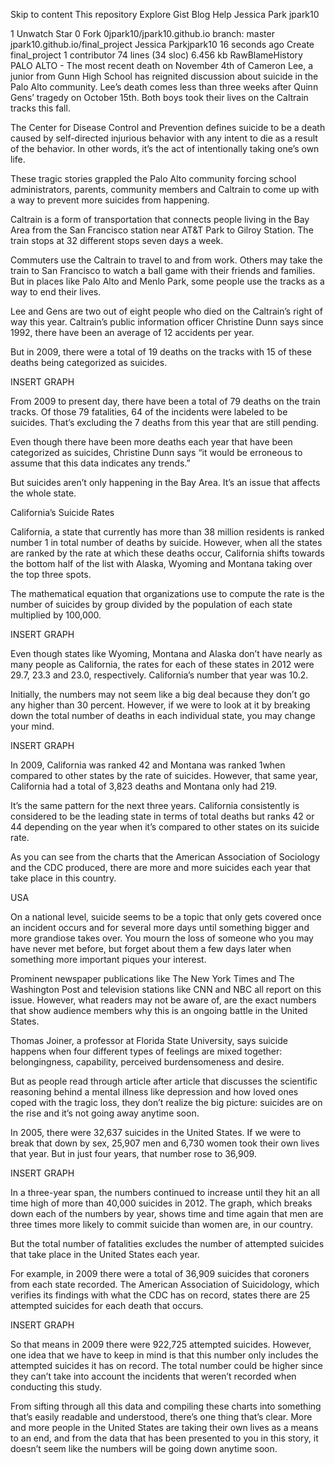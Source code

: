 Skip to content
 This repository
Explore
Gist
Blog
Help
Jessica Park jpark10
 
1  Unwatch 
  Star 0
 Fork 0jpark10/jpark10.github.io
 branch: master  jpark10.github.io/final_project
Jessica Parkjpark10 16 seconds ago Create final_project
1 contributor
74 lines (34 sloc)  6.456 kb RawBlameHistory   
PALO ALTO - The most recent death on November 4th of Cameron Lee, a junior from Gunn High School has reignited discussion about suicide in the Palo Alto community. Lee’s death comes less than three weeks after Quinn Gens’ tragedy on October 15th. Both boys took their lives on the Caltrain tracks this fall.

The Center for Disease Control and Prevention defines suicide to be a death caused by self-directed injurious behavior with any intent to die as a result of the behavior. In other words, it’s the act of intentionally taking one’s own life.

These tragic stories grappled the Palo Alto community forcing school administrators, parents, community members and Caltrain to come up with a way to prevent more suicides from happening.

Caltrain is a form of transportation that connects people living in the Bay Area from the San Francisco station near AT&T Park to Gilroy Station. The train stops at 32 different stops seven days a week. 

Commuters use the Caltrain to travel to and from work. Others may take the train to San Francisco to watch a ball game with their friends and families. But in places like Palo Alto and Menlo Park, some people use the tracks as a way to end their lives.  

Lee and Gens are two out of eight people who died on the Caltrain’s right of way this year. Caltrain’s public information officer Christine Dunn says since 1992, there have been an average of 12 accidents per year.

But in 2009, there were a total of 19 deaths on the tracks with 15 of these deaths being categorized as suicides.

INSERT GRAPH 

From 2009 to present day, there have been a total of 79 deaths on the train tracks. Of those 79 fatalities, 64 of the incidents were labeled to be suicides. That’s excluding the 7 deaths from this year that are still pending.

Even though there have been more deaths each year that have been categorized as suicides, Christine Dunn says “it would be erroneous to assume that this data indicates any trends.”

But suicides aren’t only happening in the Bay Area. It’s an issue that affects the whole state.


California’s Suicide Rates

California, a state that currently has more than 38 million residents is ranked number 1 in total number of deaths by suicide. However, when all the states are ranked by the rate at which these deaths occur, California shifts towards the bottom half of the list with Alaska, Wyoming and Montana taking over the top three spots.

The mathematical equation that organizations use to compute the rate is the number of suicides by group divided by the population of each state multiplied by 100,000. 

INSERT GRAPH

Even though states like Wyoming, Montana and Alaska don’t have nearly as many people as California, the rates for each of these states in 2012 were 29.7, 23.3 and 23.0, respectively. California’s number that year was 10.2.

Initially, the numbers may not seem like a big deal because they don’t go any higher than 30 percent. However, if we were to look at it by breaking down the total number of deaths in each individual state, you may change your mind.

INSERT GRAPH

In 2009, California was ranked 42 and Montana was ranked 1when compared to other states by the rate of suicides. However, that same year, California had a total of 3,823 deaths and Montana only had 219.

It’s the same pattern for the next three years. California consistently is considered to be the leading state in terms of total deaths but ranks 42 or 44 depending on the year when it’s compared to other states on its suicide rate.

As you can see from the charts that the American Association of Sociology and the CDC produced, there are more and more suicides each year that take place in this country.


USA

On a national level, suicide seems to be a topic that only gets covered once an incident occurs and for several more days until something bigger and more grandiose takes over. You mourn the loss of someone who you may have never met before, but forget about them a few days later when something more important piques your interest. 

Prominent newspaper publications like The New York Times and The Washington Post and television stations like CNN and NBC all report on this issue. However, what readers may not be aware of, are the exact numbers that show audience members why this is an ongoing battle in the United States.


Thomas Joiner, a professor at Florida State University, says suicide happens when four different types of feelings are mixed together: belongingness, capability, perceived burdensomeness and desire.

But as people read through article after article that discusses the scientific reasoning behind a mental illness like depression and how loved ones coped with the tragic loss, they don’t realize the big picture: suicides are on the rise and it’s not going away anytime soon.

In 2005, there were 32,637 suicides in the United States. If we were to break that down by sex, 25,907 men and 6,730 women took their own lives that year. But in just four years, that number rose to 36,909. 

INSERT GRAPH

In a three-year span, the numbers continued to increase until they hit an all time high of more than 40,000 suicides in 2012.  The graph, which breaks down each of the numbers by year, shows time and time again that men are three times more likely to commit suicide than women are, in our country.

But the total number of fatalities excludes the number of attempted suicides that take place in the United States each year. 

For example, in 2009 there were a total of 36,909 suicides that coroners from each state recorded. The American Association of Suicidology, which verifies its findings with what the CDC has on record, states there are 25 attempted suicides for each death that occurs.

INSERT GRAPH

So that means in 2009 there were 922,725 attempted suicides. However, one idea that we have to keep in mind is that this number only includes the attempted suicides it has on record. The total number could be higher since they can’t take into account the incidents that weren’t recorded when conducting this study.

From sifting through all this data and compiling these charts into something that’s easily readable and understood, there’s one thing that’s clear. More and more people in the United States are taking their own lives as a means to an end, and from the data that has been presented to you in this story, it doesn’t seem like the numbers will be going down anytime soon.
